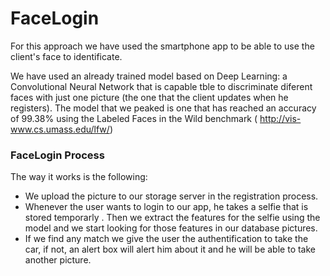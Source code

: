 # FaceLogin 

For this approach we have used the smartphone app to be able to use the client's face to identificate. 

We have used an already trained model based on Deep Learning: a Convolutional Neural Network that is capable tble to discriminate diferent faces with just one picture (the one that the client updates when he registers). The model that we peaked is one that has reached an accuracy of 99.38% using the Labeled Faces in the Wild benchmark ( http://vis-www.cs.umass.edu/lfw/)

### FaceLogin Process

The way it works is the following:

-  We upload the picture to our storage server in the registration process.
- Whenever the user wants to login to our app, he takes a selfie that is stored temporarly . Then we extract the features for the selfie using the model and we start looking for those features in our database pictures. 
- If we find any match we give the user the authentification to take the car, if not, an alert box will alert him about it and he will be able to take another picture.

